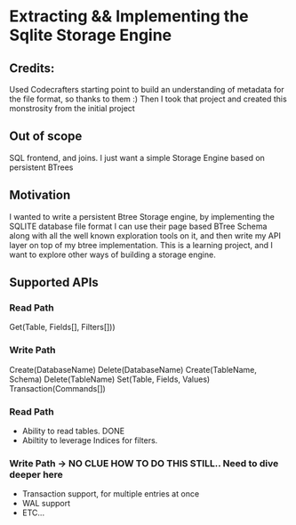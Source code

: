 # Extracting && Implementing the Sqlite Storage Engine

## Credits:
Used Codecrafters starting point to build an understanding of metadata for the file format, so thanks to them :)
Then I took that project and created this monstrosity from the initial project

## Out of scope
SQL frontend, and joins. I just want a simple Storage Engine based on persistent BTrees

## Motivation
I wanted to write a persistent Btree Storage engine, by implementing the SQLITE database file format I can use their page based BTree Schema along with all the well known exploration tools on it, and then write my API layer on top of my btree implementation.
This is a learning project, and I want to explore other ways of building a storage engine.

## Supported APIs
### Read Path
Get(Table, Fields[], Filters[]))

### Write Path
Create(DatabaseName)
Delete(DatabaseName)
Create(TableName, Schema)
Delete(TableName)
Set(Table, Fields, Values)
Transaction(Commands[])

### Read Path
- Ability to read tables. DONE
- Abiltity to leverage Indices for filters.

### Write Path -> NO CLUE HOW TO DO THIS STILL.. Need to dive deeper here
- Transaction support, for multiple entries at once
- WAL support
- ETC...

